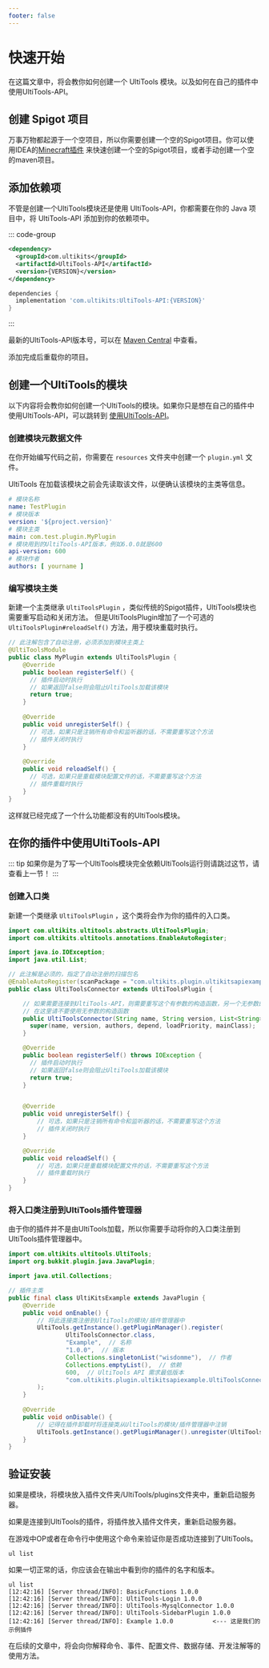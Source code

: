```yaml
---
footer: false
---
```


# 快速开始

在这篇文章中，将会教你如何创建一个 UltiTools 模块。以及如何在自己的插件中使用UltiTools-API。

[//]: # (## 使用 IDEA 插件快速创建)

[//]: # ()

[//]: # (UltiKits 开发了官方的 IDEA 插件，你可以使用他来快速创建项目。)

## 创建 Spigot 项目

万事万物都起源于一个空项目，所以你需要创建一个空的Spigot项目。你可以使用IDEA的[Minecraft插件](https://plugins.jetbrains.com/plugin/8327-minecraft-development)
来快速创建一个空的Spigot项目，或者手动创建一个空的maven项目。

## 添加依赖项

不管是创建一个UltiTools模块还是使用 UltiTools-API，你都需要在你的 Java 项目中，将 UltiTools-API 添加到你的依赖项中。

::: code-group

```xml [Maven]
<dependency>
  <groupId>com.ultikits</groupId>
  <artifactId>UltiTools-API</artifactId>
  <version>{VERSION}</version>
</dependency>
```

```groovy [Gradle]
dependencies {
  implementation 'com.ultikits:UltiTools-API:{VERSION}'
}
```

:::

最新的UltiTools-API版本号，可以在 [Maven Central](https://search.maven.org/artifact/com.ultikits/UltiTools-API) 中查看。

添加完成后重载你的项目。

## 创建一个UltiTools的模块

以下内容将会教你如何创建一个UltiTools的模块。如果你只是想在自己的插件中使用UltiTools-API，可以跳转到 [使用UltiTools-API](#使用ultitools-api)。

### 创建模块元数据文件

在你开始编写代码之前，你需要在 `resources` 文件夹中创建一个 `plugin.yml` 文件。

UltiTools 在加载该模块之前会先读取该文件，以便确认该模块的主类等信息。

```yaml
# 模块名称
name: TestPlugin
# 模块版本
version: '${project.version}'
# 模块主类
main: com.test.plugin.MyPlugin
# 模块用到的UltiTools-API版本，例如6.0.0就是600
api-version: 600
# 模块作者
authors: [ yourname ]
```

### 编写模块主类

新建一个主类继承 `UltiToolsPlugin` ，类似传统的Spigot插件，UltiTools模块也需要重写启动和关闭方法。
但是UltiToolsPlugin增加了一个可选的 `UltiToolsPlugin#reloadSelf()` 方法，用于模块重载时执行。

```java
// 此注解包含了自动注册，必须添加到模块主类上
@UltiToolsModule
public class MyPlugin extends UltiToolsPlugin {
    @Override
    public boolean registerSelf() {
      // 插件启动时执行
      // 如果返回false则会阻止UltiTools加载该模块
      return true;
    }
    
    @Override
    public void unregisterSelf() {
      // 可选，如果只是注销所有命令和监听器的话，不需要重写这个方法
      // 插件关闭时执行
    }
    
    @Override
    public void reloadSelf() {
      // 可选，如果只是重载模块配置文件的话，不需要重写这个方法
      // 插件重载时执行
    }
}
```

这样就已经完成了一个什么功能都没有的UltiTools模块。

## 在你的插件中使用UltiTools-API

::: tip
如果你是为了写一个UltiTools模块完全依赖UltiTools运行则请跳过这节，请查看上一节！
:::

### 创建入口类

新建一个类继承 `UltiToolsPlugin` ，这个类将会作为你的插件的入口类。

```java
import com.ultikits.ultitools.abstracts.UltiToolsPlugin;
import com.ultikits.ultitools.annotations.EnableAutoRegister;

import java.io.IOException;
import java.util.List;

// 此注解是必须的，指定了自动注册的扫描包名
@EnableAutoRegister(scanPackage = "com.ultikits.plugin.ultikitsapiexample")
public class UltiToolsConnector extends UltiToolsPlugin {

    // 如果需要连接到UltiTools-API，则需要重写这个有参数的构造函数，另一个无参数的是给模块开发使用的。
    // 在这里请不要使用无参数的构造函数
    public UltiToolsConnector(String name, String version, List<String> authors, List<String> depend, int loadPriority, String mainClass) {
      super(name, version, authors, depend, loadPriority, mainClass);
    }

    @Override
    public boolean registerSelf() throws IOException {
      // 插件启动时执行
      // 如果返回false则会阻止UltiTools加载该模块
      return true;
    }


    @Override
    public void unregisterSelf() {
        // 可选，如果只是注销所有命令和监听器的话，不需要重写这个方法
        // 插件关闭时执行
    }

    @Override
    public void reloadSelf() {
        // 可选，如果只是重载模块配置文件的话，不需要重写这个方法
        // 插件重载时执行
    }
}
```

### 将入口类注册到UltiTools插件管理器

由于你的插件并不是由UltiTools加载，所以你需要手动将你的入口类注册到UltiTools插件管理器中。

```java
import com.ultikits.ultitools.UltiTools;
import org.bukkit.plugin.java.JavaPlugin;

import java.util.Collections;

// 插件主类
public final class UltiKitsExample extends JavaPlugin {
    @Override
    public void onEnable() {
        // 将此连接类注册到UltiTools的模块/插件管理器中
        UltiTools.getInstance().getPluginManager().register(
                UltiToolsConnector.class,
                "Example",  // 名称
                "1.0.0",  // 版本
                Collections.singletonList("wisdomme"),  // 作者
                Collections.emptyList(),  // 依赖
                600,  // UltiTools API 需求最低版本
                "com.ultikits.plugin.ultikitsapiexample.UltiToolsConnector"  // 连接类的完整类名
        );
    }
    
    @Override
    public void onDisable() {
        // 记得在插件卸载时将连接类从UltiTools的模块/插件管理器中注销
        UltiTools.getInstance().getPluginManager().unregister(UltiToolsConnector.getInstance());
    }
}

```

## 验证安装

如果是模块，将模块放入插件文件夹/UltiTools/plugins文件夹中，重新启动服务器。

如果是连接到UltiTools的插件，将插件放入插件文件夹，重新启动服务器。

在游戏中OP或者在命令行中使用这个命令来验证你是否成功连接到了UltiTools。

```shell
ul list
```

如果一切正常的话，你应该会在输出中看到你的插件的名字和版本。

```text
ul list
[12:42:16] [Server thread/INFO]: BasicFunctions 1.0.0
[12:42:16] [Server thread/INFO]: UltiTools-Login 1.0.0
[12:42:16] [Server thread/INFO]: UltiTools-MysqlConnector 1.0.0
[12:42:16] [Server thread/INFO]: UltiTools-SidebarPlugin 1.0.0
[12:42:16] [Server thread/INFO]: Example 1.0.0           <--- 这是我们的示例插件
```

在后续的文章中，将会向你解释命令、事件、配置文件、数据存储、开发注解等的使用方法。
